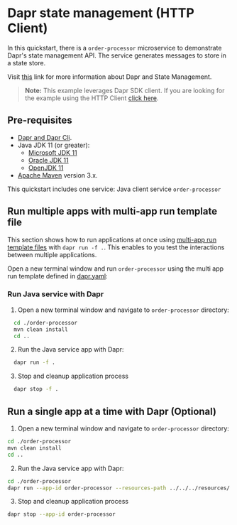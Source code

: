 # Dapr state management (HTTP Client)

In this quickstart, there is a `order-processor` microservice to demonstrate Dapr's state management API. The service generates messages to store in a state store.

Visit [this](https://docs.dapr.io/developing-applications/building-blocks/state-management/) link for more information about Dapr and State Management.

> **Note:** This example leverages Dapr SDK client.  If you are looking for the example using the HTTP Client [click here](../http/).

## Pre-requisites

* [Dapr and Dapr Cli](https://docs.dapr.io/getting-started/install-dapr-cli/).
* Java JDK 11 (or greater):
  * [Microsoft JDK 11](https://docs.microsoft.com/en-us/java/openjdk/download#openjdk-11)
  * [Oracle JDK 11](https://www.oracle.com/technetwork/java/javase/downloads/index.html#JDK11)
  * [OpenJDK 11](https://jdk.java.net/11/)
* [Apache Maven](https://maven.apache.org/install.html) version 3.x.

This quickstart includes one service: Java client service `order-processor`

## Run multiple apps with multi-app run template file

This section shows how to run applications at once using [multi-app run template files](https://docs.dapr.io/developing-applications/local-development/multi-app-dapr-run/multi-app-overview/) with `dapr run -f .`.  This enables to you test the interactions between multiple applications.

Open a new terminal window and run  `order-processor` using the multi app run template defined in [dapr.yaml](./dapr.yaml):

### Run Java service with Dapr

1. Open a new terminal window and navigate to `order-processor` directory:

<!-- STEP
name: Build Java file
-->

```bash
  cd ./order-processor
  mvn clean install
  cd ..
```

<!-- END_STEP -->

2. Run the Java service app with Dapr:

<!-- STEP
name: Run order-processor service
expected_stdout_lines:
  - '== APP - order-processor == Saving order: 1'
  - '== APP - order-processor == Order saved: {"orderId":1}'
  - '== APP - order-processor == Deleting order: 1'
  - '== APP - order-processor == Deletion Status code :204'
  - "Exited App successfully"
expected_stderr_lines:
output_match_mode: substring
match_order: non
background: true
sleep: 15
-->

```bash
  dapr run -f .
```

3. Stop and cleanup application process

```bash
  dapr stop -f .
```
<!-- END_STEP -->

## Run a single app at a time with Dapr (Optional)

1. Open a new terminal window and navigate to `order-processor` directory:

<!-- STEP
name: Build Java file
-->

```bash
cd ./order-processor
mvn clean install
cd ..
```

<!-- END_STEP -->
2. Run the Java service app with Dapr: 

<!-- STEP
name: Run order-processor service
expected_stdout_lines:
  - '== APP == Saving order: 1'
  - '== APP == Order saved: {"orderId":1}'
  - '== APP == Deleting order: 1'
  - '== APP == Deletion Status code :204'
  - "Exited App successfully"
expected_stderr_lines:
output_match_mode: substring
match_order: 30
background: true
sleep: 15
-->

```bash
cd ./order-processor
dapr run --app-id order-processor --resources-path ../../../resources/ -- java -jar target/OrderProcessingService-0.0.1-SNAPSHOT.jar
```
<!-- END_STEP -->

3. Stop and cleanup application process

```bash
dapr stop --app-id order-processor
```
